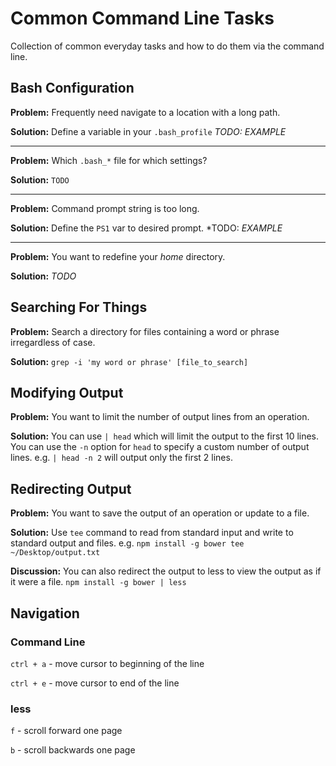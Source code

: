 # Common Command Line Tasks

Collection of common everyday tasks and how to do them via the command line. 

## Bash Configuration

**Problem:** Frequently need navigate to a location with a long path. 

**Solution:** Define a variable in your `.bash_profile` *TODO: EXAMPLE*

---

**Problem:** Which `.bash_*` file for which settings?

**Solution:** `TODO`

---

**Problem:** Command prompt string is too long.

**Solution:** Define the `PS1` var to desired prompt. *TODO: *EXAMPLE*

---

**Problem:** You want to redefine your *home* directory. 

**Solution:** *TODO*

## Searching For Things 

**Problem:** Search a directory for files containing a word or phrase irregardless of case.

**Solution:** `grep -i 'my word or phrase' [file_to_search]`

## Modifying Output

**Problem:** You want to limit the number of output lines from an operation.

**Solution:** You can use `| head` which will limit the output to the first 10 lines.
You can use the `-n` option for `head` to specify a custom number of output lines. e.g. `| head -n 2` will output only the first 2 lines.

## Redirecting Output

**Problem:** You want to save the output of an operation or update to a file. 

**Solution:** Use `tee` command to read from standard input and write to standard output and files. e.g. `npm install -g bower tee ~/Desktop/output.txt`

**Discussion:** You can also redirect the output to less to view the output as if it were a file. `npm install -g bower | less`

## Navigation

### Command Line

`ctrl + a` - move cursor to beginning of the line

`ctrl + e` - move cursor to end of the line

### less

`f` - scroll forward one page

`b` - scroll backwards one page
